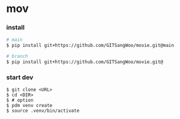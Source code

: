 # mov

### install
```bash
# main
$ pip install git+https://github.com/GITSangWoo/movie.git@main

# branch 
$ pip install git+https://github.com/GITSangWoo/movie.git@
```


### start dev 
```
$ git clone <URL>
$ cd <DIR>
$ # option
$ pdm venv create 
$ source .venv/bin/activate
```
